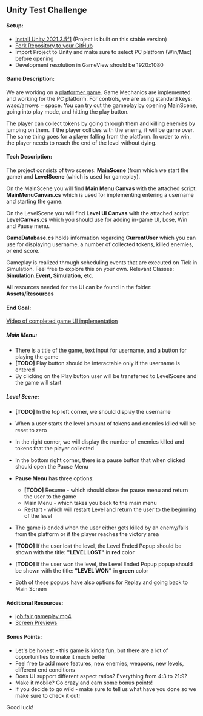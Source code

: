 ## **Unity Test Challenge**
#### Setup:
- [Install Unity 2021.3.5f1](https://unity3d.com/get-unity/download/archive) (Project is built on this stable version)
- [Fork Repository to your GitHub](https://github.com/vanja032/UnityTestChallenge.git)
- Import Project to Unity and make sure to select PC platform (Win/Mac) before opening
- Development resolution in GameView should be 1920x1080
#### Game Description:
We are working on a [platformer game](https://assetstore.unity.com/packages/templates/platformer-microgame-151055https://assetstore.unity.com/packages/templates/platformer-microgame-151055). Game Mechanics are implemented and working for the PC platform. For controls, we are using standard keys: wasd/arrows + space. You can try out the gameplay by opening MainScene, going into play mode, and hitting the play button.

The player can collect tokens by going through them and killing enemies by jumping on them. If the player collides with the enemy, it will be game over. The same thing goes for a player falling from the platform. In order to win, the player needs to reach the end of the level without dying.
#### Tech Description:
The project consists of two scenes: **MainScene** (from which we start the game) and **LevelScene** (which is used for gameplay).

On the MainScene you will find **Main Menu Canvas** with the attached script: **MainMenuCanvas.cs** which is used for implementing entering a username and starting the game.

On the LevelScene you will find **Level UI Canvas** with the attached script: **LevelCanvas.cs** which you should use for adding in-game UI, Lose, Win and Pause menu.

**GameDatabase.cs** holds information regarding **CurrentUser** which you can use for displaying username, a number of collected tokens, killed enemies, or end score.

Gameplay is realized through scheduling events that are executed on Tick in Simulation. Feel free to explore this on your own. Relevant Classes: **Simulation.Event<T>, Simulation,** etc.

All resources needed for the UI can be found in the folder: **Assets/Resources**
#### End Goal:
[Video of completed game UI implementation](https://drive.google.com/file/d/1a0Sw97lHh7eRRrzLEMzPh8SWcipBAmtG/view?usp=sharing)
##### Main Menu:
- There is a title of the game, text input for username, and a button for playing the game
- **[TODO]** Play button should be interactable only if the username is entered
- By clicking on the Play button user will be transferred to LevelScene and the game will start

##### Level Scene:
- **[TODO]** In the top left corner, we should display the username
- When a user starts the level amount of tokens and enemies killed will be reset to zero
- In the right corner, we will display the number of enemies killed and tokens that the player collected
- In the bottom right corner, there is a pause button that when clicked should open the Pause Menu
- **Pause Menu** has three options:
  - **[TODO]** Resume - which should close the pause menu and return the user to the game
  - Main Menu - which takes you back to the main menu
  - Restart - which will restart Level and return the user to the beginning of the level



- The game is ended when the user either gets killed by an enemy/falls from the platform or if the player reaches the victory area
- **[TODO]** If the user lost the level, the Level Ended Popup should be shown with the title: **"LEVEL LOST"** in **red** color
- **[TODO]** If the user won the level, the Level Ended Popup popup should be shown with the title: **"LEVEL WON"** in **green** color
- Both of these popups have also options for Replay and going back to Main Screen  

#### Additional Resources:
- [job fair gameplay.mp4](https://drive.google.com/file/d/1a0Sw97lHh7eRRrzLEMzPh8SWcipBAmtG/view?usp=sharing)
- [Screen Previews](https://drive.google.com/drive/folders/175QLrnE8aIzhR2NF0tb64Ec8NFekZrkc?usp=sharing)
#### Bonus Points:
- Let's be honest - this game is kinda fun, but there are a lot of opportunities to make it much better
- Feel free to add more features, new enemies, weapons, new levels, different end conditions
- Does UI support different aspect ratios? Everything from 4:3 to 21:9?
- Make it mobile? Go crazy and earn some bonus points!
- If you decide to go wild - make sure to tell us what have you done so we make sure to check it out!

Good luck!

